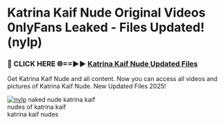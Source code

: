 # Katrina Kaif Nude Original Videos 0nlyFans Leaked - Files Updated! (nylp)

<h3>🔴 CLICK HERE 🌐==►► <a href="https://tinyurl.com/5h6xmrr3" rel="nofollow">Katrina Kaif Nude Updated Files</a></h3>

Get Katrina Kaif Nude and all content. Now you can access all videos and pictures of Katrina Kaif Nude. New Updated Files 2025!

[![nylp](https://i.imgur.com/KVD873Z.gif)](https://tinyurl.com/5h6xmrr3)
naked nude katrina kaif<br>
nudes of katrina kaif<br>
katrina kaif nudes